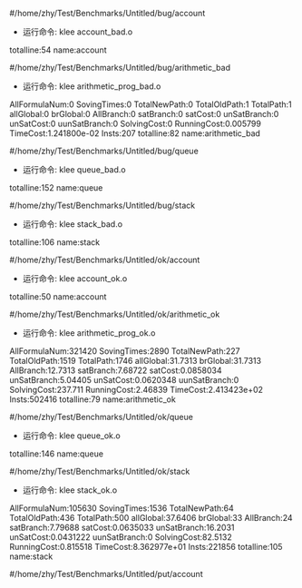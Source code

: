 #/home/zhy/Test/Benchmarks/Untitled/bug/account
- 运行命令:
	klee account_bad.o 

totalline:54
name:account



#/home/zhy/Test/Benchmarks/Untitled/bug/arithmetic_bad
- 运行命令:
	klee arithmetic_prog_bad.o 

AllFormulaNum:0
SovingTimes:0
TotalNewPath:0
TotalOldPath:1
TotalPath:1
allGlobal:0
brGlobal:0
AllBranch:0
satBranch:0
satCost:0
unSatBranch:0
unSatCost:0
uunSatBranch:0
SolvingCost:0
RunningCost:0.005799
TimeCost:1.241800e-02
Insts:207
totalline:82
name:arithmetic_bad



#/home/zhy/Test/Benchmarks/Untitled/bug/queue
- 运行命令:
	klee queue_bad.o 

totalline:152
name:queue



#/home/zhy/Test/Benchmarks/Untitled/bug/stack
- 运行命令:
	klee stack_bad.o 

totalline:106
name:stack



#/home/zhy/Test/Benchmarks/Untitled/ok/account
- 运行命令:
	klee account_ok.o 

totalline:50
name:account



#/home/zhy/Test/Benchmarks/Untitled/ok/arithmetic_ok
- 运行命令:
	klee arithmetic_prog_ok.o 

AllFormulaNum:321420
SovingTimes:2890
TotalNewPath:227
TotalOldPath:1519
TotalPath:1746
allGlobal:31.7313
brGlobal:31.7313
AllBranch:12.7313
satBranch:7.68722
satCost:0.0858034
unSatBranch:5.04405
unSatCost:0.0620348
uunSatBranch:0
SolvingCost:237.711
RunningCost:2.46839
TimeCost:2.413423e+02
Insts:502416
totalline:79
name:arithmetic_ok



#/home/zhy/Test/Benchmarks/Untitled/ok/queue
- 运行命令:
	klee queue_ok.o 

totalline:146
name:queue



#/home/zhy/Test/Benchmarks/Untitled/ok/stack
- 运行命令:
	klee stack_ok.o 

AllFormulaNum:105630
SovingTimes:1536
TotalNewPath:64
TotalOldPath:436
TotalPath:500
allGlobal:37.6406
brGlobal:33
AllBranch:24
satBranch:7.79688
satCost:0.0635033
unSatBranch:16.2031
unSatCost:0.0431222
uunSatBranch:0
SolvingCost:82.5132
RunningCost:0.815518
TimeCost:8.362977e+01
Insts:221856
totalline:105
name:stack



#/home/zhy/Test/Benchmarks/Untitled/put/account

